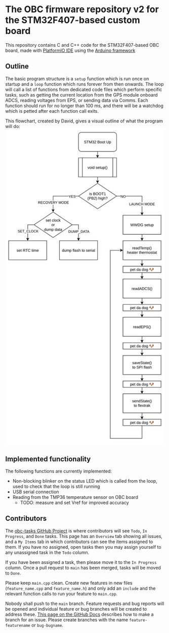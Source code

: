 # The OBC firmware repository v2 for the STM32F407-based custom board

This repository contains C and C++ code for the STM32F407-based OBC board, made with [PlatformIO IDE](https://platformio.org/platformio-ide) using the [Arduino framework](https://docs.platformio.org/en/latest/frameworks/arduino.html)

## Outline

The basic program structure is a `setup` function which is run once on startup and a `loop` function which runs forever from then onwards. The loop will call a list of functions from dedicated code files which perform specific tasks, such as getting the current location from the GPS module onboard ADCS, reading voltages from EPS, or sending data via Comms. Each function should run for no longer than 100 ms, and there will be a watchdog which is petted after each function call exits.  

This flowchart, created by David, gives a visual outline of what the program will do: 
![Program flowchart](docs/graphics/ProgramFlowchart.svg)

## Implemented functionality
The following functions are currently implemented:  
-   Non-blocking blinker on the status LED which is called from the loop, used to check that the loop is still running
-   USB serial connection
-   Reading from the TMP36 temperature sensor on OBC board
    +   TODO: measure and set Vref for improved accuracy
 
## Contributors

The [obc-tasks GitHub Project](https://github.com/orgs/guorbit/projects/9) is where contributors will see `Todo`, `In Progress`, and `Done` tasks. This page has an `Overview` tab showing all issues, and a `My Items` tab in which contributors can see the items assigned to them. If you have no assigned, open tasks then you may assign yourself to any unassigned task in the `Todo` column.  

If you have been assigned a task, then please move it to the `In Progress` column. Once a pull request to `main` has been merged, tasks will be moved to `Done`. 

Please keep `main.cpp` clean. Create new features in new files (`feature_name.cpp` and `feature_name.h`) and only add an `include` and the relevant function calls to run your feature to `main.cpp`.  

Nobody shall push to the `main` branch.  Feature requests and bug reports will be opened and individual feature or bug branches will be created to address these. [This page on the GitHub Docs](https://docs.github.com/en/issues/tracking-your-work-with-issues/using-issues/creating-a-branch-for-an-issue) describes how to make a branch for an issue.  Please create branches with the name `feature-featurename` or `bug-bugname`. 